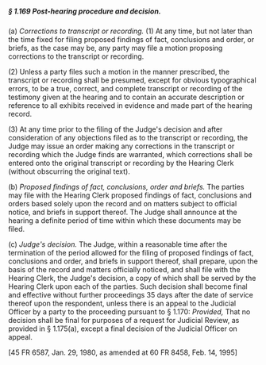 ##### § 1.169 Post-hearing procedure and decision. #####

(a) *Corrections to transcript or recording.* (1) At any time, but not later than the time fixed for filing proposed findings of fact, conclusions and order, or briefs, as the case may be, any party may file a motion proposing corrections to the transcript or recording.

(2) Unless a party files such a motion in the manner prescribed, the transcript or recording shall be presumed, except for obvious typographical errors, to be a true, correct, and complete transcript or recording of the testimony given at the hearing and to contain an accurate description or reference to all exhibits received in evidence and made part of the hearing record.

(3) At any time prior to the filing of the Judge's decision and after consideration of any objections filed as to the transcript or recording, the Judge may issue an order making any corrections in the transcript or recording which the Judge finds are warranted, which corrections shall be entered onto the original transcript or recording by the Hearing Clerk (without obscurring the original text).

(b) *Proposed findings of fact, conclusions, order and briefs.* The parties may file with the Hearing Clerk proposed findings of fact, conclusions and orders based solely upon the record and on matters subject to official notice, and briefs in support thereof. The Judge shall announce at the hearing a definite period of time within which these documents may be filed.

(c) *Judge's decision.* The Judge, within a reasonable time after the termination of the period allowed for the filing of proposed findings of fact, conclusions and order, and briefs in support thereof, shall prepare, upon the basis of the record and matters officially noticed, and shall file with the Hearing Clerk, the Judge's decision, a copy of which shall be served by the Hearing Clerk upon each of the parties. Such decision shall become final and effective without further proceedings 35 days after the date of service thereof upon the respondent, unless there is an appeal to the Judicial Officer by a party to the proceeding pursuant to § 1.170: *Provided,* That no decision shall be final for purposes of a request for Judicial Review, as provided in § 1.175(a), except a final decision of the Judicial Officer on appeal.

[45 FR 6587, Jan. 29, 1980, as amended at 60 FR 8458, Feb. 14, 1995]